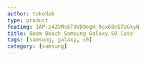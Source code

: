 ```yaml
---
author: tokodab
type: product
featimg: 1AP-z4ZVMs6T9VD9ogH_9cx68cGTUGkyN
title: Boom Beach Samsung Galaxy S9 Case
tags: [samsung, galaxy, s9]
category: [samsung]
---
```

